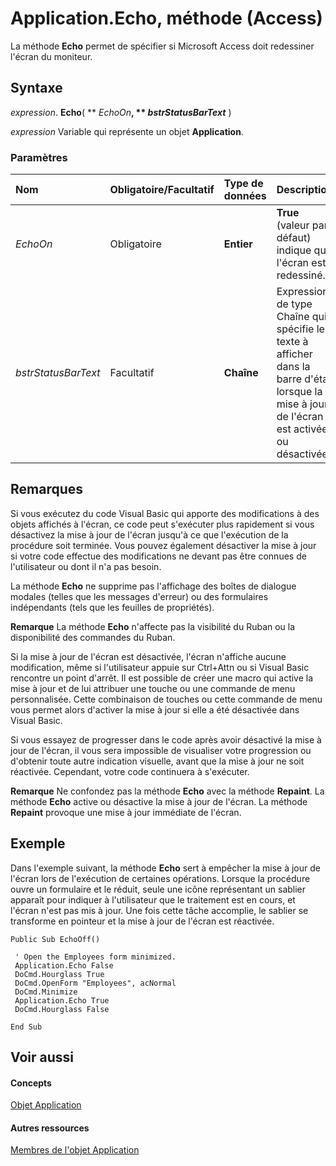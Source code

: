 
# Application.Echo, méthode (Access)

La méthode  **Echo** permet de spécifier si Microsoft Access doit redessiner l'écran du moniteur.


## Syntaxe

 _expression_. **Echo**( ** _EchoOn_**, ** _bstrStatusBarText_** )

 _expression_ Variable qui représente un objet **Application**.


### Paramètres



|**Nom**|**Obligatoire/Facultatif**|**Type de données**|**Description**|
|:-----|:-----|:-----|:-----|
| _EchoOn_|Obligatoire|**Entier**|**True** (valeur par défaut) indique que l'écran est redessiné.|
| _bstrStatusBarText_|Facultatif|**Chaîne**|Expression de type Chaîne qui spécifie le texte à afficher dans la barre d'état lorsque la mise à jour de l'écran est activée ou désactivée.|

## Remarques

Si vous exécutez du code Visual Basic qui apporte des modifications à des objets affichés à l'écran, ce code peut s'exécuter plus rapidement si vous désactivez la mise à jour de l'écran jusqu'à ce que l'exécution de la procédure soit terminée. Vous pouvez également désactiver la mise à jour si votre code effectue des modifications ne devant pas être connues de l'utilisateur ou dont il n'a pas besoin.

La méthode  **Echo** ne supprime pas l'affichage des boîtes de dialogue modales (telles que les messages d'erreur) ou des formulaires indépendants (tels que les feuilles de propriétés).


 **Remarque**  La méthode  **Echo** n'affecte pas la visibilité du Ruban ou la disponibilité des commandes du Ruban.

Si la mise à jour de l'écran est désactivée, l'écran n'affiche aucune modification, même si l'utilisateur appuie sur Ctrl+Attn ou si Visual Basic rencontre un point d'arrêt. Il est possible de créer une macro qui active la mise à jour et de lui attribuer une touche ou une commande de menu personnalisée. Cette combinaison de touches ou cette commande de menu vous permet alors d'activer la mise à jour si elle a été désactivée dans Visual Basic.

Si vous essayez de progresser dans le code après avoir désactivé la mise à jour de l'écran, il vous sera impossible de visualiser votre progression ou d'obtenir toute autre indication visuelle, avant que la mise à jour ne soit réactivée. Cependant, votre code continuera à s'exécuter.


 **Remarque**  Ne confondez pas la méthode  **Echo** avec la méthode **Repaint**. La méthode **Echo** active ou désactive la mise à jour de l'écran. La méthode **Repaint** provoque une mise à jour immédiate de l'écran.


## Exemple

Dans l'exemple suivant, la méthode  **Echo** sert à empêcher la mise à jour de l'écran lors de l'exécution de certaines opérations. Lorsque la procédure ouvre un formulaire et le réduit, seule une icône représentant un sablier apparaît pour indiquer à l'utilisateur que le traitement est en cours, et l'écran n'est pas mis à jour. Une fois cette tâche accomplie, le sablier se transforme en pointeur et la mise à jour de l'écran est réactivée.


```
Public Sub EchoOff() 
 
 ' Open the Employees form minimized. 
 Application.Echo False 
 DoCmd.Hourglass True 
 DoCmd.OpenForm "Employees", acNormal 
 DoCmd.Minimize 
 Application.Echo True 
 DoCmd.Hourglass False 
 
End Sub
```


## Voir aussi


#### Concepts


[Objet Application](aefb0713-97e6-e2c7-e530-8fd2e1316a55.md)
#### Autres ressources


[Membres de l'objet Application](3ab5276c-d52a-72a9-244c-ec92ead48811.md)